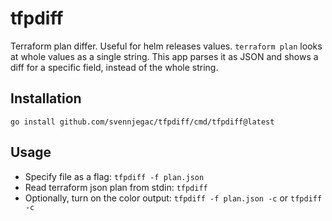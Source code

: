 # tfpdiff
Terraform plan differ. Useful for helm releases values. `terraform plan` looks at whole values as a single string. This app parses it as JSON and shows a diff for a specific field, instead of the whole string.

## Installation
`go install github.com/svennjegac/tfpdiff/cmd/tfpdiff@latest`

## Usage
- Specify file as a flag: `tfpdiff -f plan.json`
- Read terraform json plan from stdin: `tfpdiff`
- Optionally, turn on the color output: `tfpdiff -f plan.json -c` or `tfpdiff -c`
